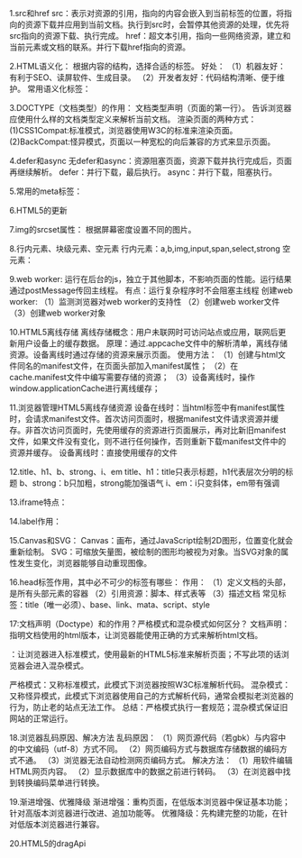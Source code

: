 1.src和href
src：表示对资源的引用，指向的内容会嵌入到当前标签的位置，将指向的资源下载并应用到当前文档。执行到src时，会暂停其他资源的处理，优先将src指向的资源下载、执行完成。
href：超文本引用，指向一些网络资源，建立和当前元素或文档的联系。并行下载href指向的资源。

2.HTML语义化：
根据内容的结构，选择合适的标签。
好处：
（1）机器友好：有利于SEO、读屏软件、生成目录。
（2）开发者友好：代码结构清晰、便于维护。
常用语义化标签：
<head></head>
<nav></nav>
<aside></aside>
<main></main>
<article></article>
<section></section>
<footer></footer>

3.DOCTYPE（文档类型）的作用：
文档类型声明（页面的第一行）。
告诉浏览器应使用什么样的文档类型定义来解析当前文档。
渲染页面的两种方式：
(1)CSS1Compat:标准模式，浏览器使用W3C的标准来渲染页面。
(2)BackCompat:怪异模式，页面以一种宽松的向后兼容的方式来显示页面。

4.defer和async
无defer和async：资源阻塞页面，资源下载并执行完成后，页面再继续解析。
defer：并行下载，最后执行。
async：并行下载，阻塞执行。

5.常用的meta标签：

6.HTML5的更新

7.img的srcset属性：
根据屏幕密度设置不同的图片。

8.行内元素、块级元素、空元素
行内元素：a,b,img,input,span,select,strong
空元素：



9.web worker:
运行在后台的js，独立于其他脚本，不影响页面的性能。运行结果通过postMessage传回主线程。
有点：运行复杂程序时不会阻塞主线程
创建web worker:
（1）监测浏览器对web worker的支持性
（2）创建web worker文件
（3）创建web worker对象

10.HTML5离线存储
离线存储概念：用户未联网时可访问站点或应用，联网后更新用户设备上的缓存数据。
原理：通过.appcache文件中的解析清单，离线存储资源。设备离线时通过存储的资源来展示页面。
使用方法：
（1）创建与html文件同名的manifest文件，在页面头部加入manifest属性；
（2）在cache.manifest文件中编写需要存储的资源；
（3）设备离线时，操作window.applicationCache进行离线缓存；


11.浏览器管理HTML5离线存储资源
设备在线时：当html标签中有manifest属性时，会请求manifest文件。首次访问页面时，根据manifest文件请求资源并缓存。非首次访问页面时，先使用缓存的资源进行页面展示，再对比新旧manifest文件，如果文件没有变化，则不进行任何操作，否则重新下载manifest文件中的资源并缓存。
设备离线时：直接使用缓存的文件

12.title、h1、b、strong、i、em
title、h1：title只表示标题，h1代表层次分明的标题
b、strong：b只加粗，strong能加强语气
i、em：i只变斜体，em带有强调

13.iframe特点：

14.label作用：

15.Canvas和SVG：
Canvas：画布，通过JavaScript绘制2D图形，位置变化就会重新绘制。
SVG：可缩放矢量图，被绘制的图形均被视为对象。当SVG对象的属性发生变化，浏览器能够自动重现图像。


16.head标签作用，其中必不可少的标签有哪些：
作用：
    （1）定义文档的头部，是所有头部元素的容器
    （2）引用资源：脚本、样式表等
    （3）描述文档
常见标签：title（唯一必须）、base、link、mata、script、style

17:文档声明（Doctype）和<!Doctype html>的作用？严格模式和混杂模式如何区分？
文档声明：指明文档使用的html版本，让浏览器能使用正确的方式来解析html文档。
<!Doctype html>：让浏览器进入标准模式，使用最新的HTML5标准来解析页面；不写此项的话浏览器会进入混杂模式。
严格模式：又称标准模式，此模式下浏览器按照W3C标准解析代码。
混杂模式：又称怪异模式，此模式下浏览器使用自己的方式解析代码，通常会模拟老浏览器的行为，防止老的站点无法工作。
总结：严格模式执行一套规范；混杂模式保证旧网站的正常运行。

18.浏览器乱码原因、解决方法
乱码原因：
    （1）网页源代码（若gbk）与内容中的中文编码（utf-8）方式不同。
    （2）网页编码方式与数据库存储数据的编码方式不通。
    （3）浏览器无法自动检测网页编码方式。
解决方法：
    （1）用软件编辑HTML网页内容。
    （2）显示数据库中的数据之前进行转码。
    （3）在浏览器中找到转换编码菜单进行转换。

19.渐进增强、优雅降级
渐进增强：重构页面，在低版本浏览器中保证基本功能；针对高版本浏览器进行改进、追加功能等。
优雅降级：先构建完整的功能，在针对低版本浏览器进行兼容。

20.HTML5的dragApi





